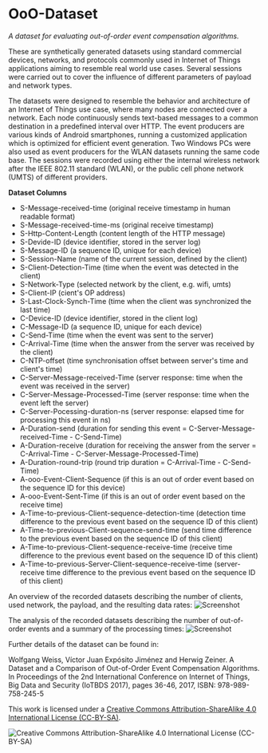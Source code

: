# OoO-Dataset
*A dataset for evaluating out-of-order event compensation algorithms.*

These are synthetically generated datasets using standard commercial devices, networks, and protocols commonly used in Internet of Things applications aiming to resemble real world use cases. Several sessions were carried out to cover the influence of different parameters of payload and network types.

The datasets were designed to resemble the behavior and architecture of an Internet of Things use case, where many nodes are connected over a network. Each node continuously sends text-based messages to a common destination in a predefined interval over HTTP. The event producers are various kinds of Android smartphones, running a customized application which is optimized for efficient event generation. Two Windows PCs were also used as event producers for the WLAN datasets running the same code base. The sessions were recorded using either the internal wireless network after the IEEE 802.11 standard (WLAN), or the public cell phone network (UMTS) of different providers.

**Dataset Columns**

- S-Message-received-time (original receive timestamp in human readable format)
- S-Message-received-time-ms (original receive timestamp)
- S-Http-Content-Length (content length of the HTTP message)
- S-Devide-ID (device identifier, stored in the server log)
- S-Message-ID (a sequence ID, unique for each device)
- S-Session-Name (name of the current session, defined by the client)
- S-Client-Detection-Time (time when the event was detected in the client)
- S-Network-Type (selected network by the client, e.g. wifi, umts)
- S-Client-IP (cient's OP address)
- S-Last-Clock-Synch-Time (time when the client was synchronized the last time)
- C-Device-ID (device identifier, stored in the client log)
- C-Message-ID (a sequence ID, unique for each device)
- C-Send-Time (time when the event was sent to the server)
- C-Arrival-Time (time when the answer from the server was received by the client)
- C-NTP-offset (time synchronisation offset between server's time and client's time)
- C-Server-Message-received-Time (server response: time when the event was received in the server)
- C-Server-Message-Processed-Time (server response: time when the event left the server)
- C-Server-Pocessing-duration-ns (server response: elapsed time for processing this event in ns)
- A-Duration-send (duration for sending this event = C-Server-Message-received-Time - C-Send-Time)
- A-Duration-receive (duration for receiving the answer from the server = C-Arrival-Time - C-Server-Message-Processed-Time)
- A-Duration-round-trip (round trip duration = C-Arrival-Time  - C-Send-Time)
- A-ooo-Event-Client-Sequence (if this is an out of order event based on the sequence ID for this device)
- A-ooo-Event-Sent-Time (if this is an out of order event based on the receive time)
- A-Time-to-previous-Client-sequence-detection-time (detection time difference to the previous event based on the sequence ID of this client)
- A-Time-to-previous-Client-sequence-send-time (send time difference to the previous event based on the sequence ID of this client)
- A-Time-to-previous-Client-sequence-receive-time (receive time difference to the previous event based on the sequence ID of this client)
- A-Time-to-previous-Server-Client-sequence-receive-time (server-receive time difference to the previous event based on the sequence ID of this client)

An overview of the recorded datasets describing the number of clients, used network, the payload, and the resulting data rates:
![Screenshot](https://cloud.githubusercontent.com/assets/26060264/25328159/2011537e-28d7-11e7-9005-45d988ac143d.png)

The analysis of the recorded datasets describing the number of out-of-order events and a summary of the processing times:
![Screenshot](https://cloud.githubusercontent.com/assets/26060264/25328163/24303e48-28d7-11e7-8232-b278b348d6d9.png)


Further details of the dataset can be found in:

Wolfgang Weiss, Víctor Juan Expósito Jiménez and Herwig Zeiner. A Dataset and a Comparison of Out-of-Order Event Compensation Algorithms. In Proceedings of the 2nd International Conference on Internet of Things, Big Data and Security (IoTBDS 2017), pages 36-46, 2017, ISBN: 978-989-758-245-5

This work is licensed under a [Creative Commons Attribution-ShareAlike 4.0 International License (CC-BY-SA)](http://creativecommons.org/licenses/by-sa/4.0/).

![Creative Commons Attribution-ShareAlike 4.0 International License (CC-BY-SA)](https://i.creativecommons.org/l/by-sa/4.0/88x31.png "Creative Commons Attribution-ShareAlike 4.0 International License (CC-BY-SA)")
